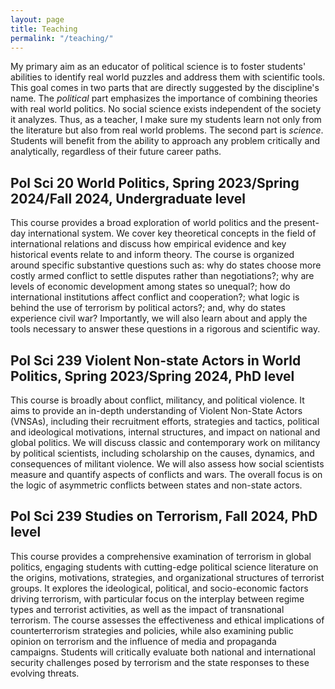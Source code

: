 ```yaml
---
layout: page
title: Teaching
permalink: "/teaching/"
---
```


My primary aim as an educator of political science is to foster students' abilities to identify real world puzzles and address them with scientific tools. This goal comes in two parts that are directly suggested by the discipline's name. The <i>political</i> part emphasizes the importance of combining theories with real world politics. No social science exists independent of the society it analyzes. Thus, as a teacher, I make sure my students learn not only from the literature but also from real world problems. The second part is <i>science</i>. Students will benefit from the ability to approach any problem critically and analytically, regardless of their future career paths.

## Pol Sci 20 World Politics, Spring 2023/Spring 2024/Fall 2024, Undergraduate level

This course provides a broad exploration of world politics and the present-day international system. We cover key theoretical concepts in the field of international relations and discuss how empirical evidence and key historical events relate to and inform theory. The course is organized around specific substantive questions such as: why do states choose more costly armed conflict to settle disputes rather than negotiations?; why are levels of economic development among states so unequal?; how do international institutions affect conflict and cooperation?; what logic is behind the use of terrorism by political actors?; and, why do states experience civil war? Importantly, we will also learn about and apply the tools necessary to answer these questions in a rigorous and scientific way.


## Pol Sci 239 Violent Non-state Actors in World Politics, Spring 2023/Spring 2024, PhD level

This course is broadly about conflict, militancy, and political violence. It aims to provide an in-depth understanding of Violent Non-State Actors (VNSAs), including their recruitment efforts, strategies and tactics, political and ideological motivations, internal structures, and impact on national and global politics. We will discuss classic and contemporary work on militancy by political scientists, including scholarship on the causes, dynamics, and consequences of militant violence. We will also assess how social scientists measure and quantify aspects of conflicts and wars. The overall focus is on the logic of asymmetric conflicts between states and non-state actors. 


## Pol Sci 239 Studies on Terrorism, Fall 2024, PhD level
This course provides a comprehensive examination of terrorism in global politics, engaging students with cutting-edge political science literature on the origins, motivations, strategies, and organizational structures of terrorist groups. It explores the ideological, political, and socio-economic factors driving terrorism, with particular focus on the interplay between regime types and terrorist activities, as well as the impact of transnational terrorism. The course assesses the effectiveness and ethical implications of counterterrorism strategies and policies, while also examining public opinion on terrorism and the influence of media and propaganda campaigns. Students will critically evaluate both national and international security challenges posed by terrorism and the state responses to these evolving threats.


